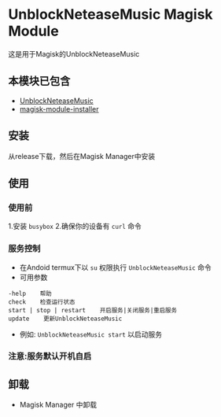 # UnblockNeteaseMusic Magisk Module
 
  这是用于Magisk的UnblockNeteaseMusic
## 本模块已包含
* [UnblockNeteaseMusic](<https://github.com/AdguardTeam/AdGuardHome/releases/latest>)
* [magisk-module-installer](<https://github.com/topjohnwu/magisk-module-installer>)

## 安装

从release下载，然后在Magisk Manager中安装

## 使用

### 使用前

1.安装 `busybox` 2.确保你的设备有 `curl` 命令

### 服务控制

* 在Andoid termux下以 `su` 权限执行 `UnblockNeteaseMusic` 命令
* 可用参数
```
-help    帮助
check    检查运行状态
start | stop | restart    开启服务|关闭服务|重启服务
update    更新UnblockNeteaseMusic
```
* 例如: `UnblockNeteaseMusic start` 以启动服务

### 注意:服务默认开机自启

## 卸载

* Magisk Manager 中卸载
